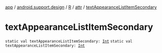 [app](../../../index.md) / [android.support.design](../../index.md) / [R](../index.md) / [attr](index.md) / [textAppearanceListItemSecondary](.)

# textAppearanceListItemSecondary

`static val textAppearanceListItemSecondary: `[`Int`](https://kotlinlang.org/api/latest/jvm/stdlib/kotlin/-int/index.html)
`static val textAppearanceListItemSecondary: `[`Int`](https://kotlinlang.org/api/latest/jvm/stdlib/kotlin/-int/index.html)